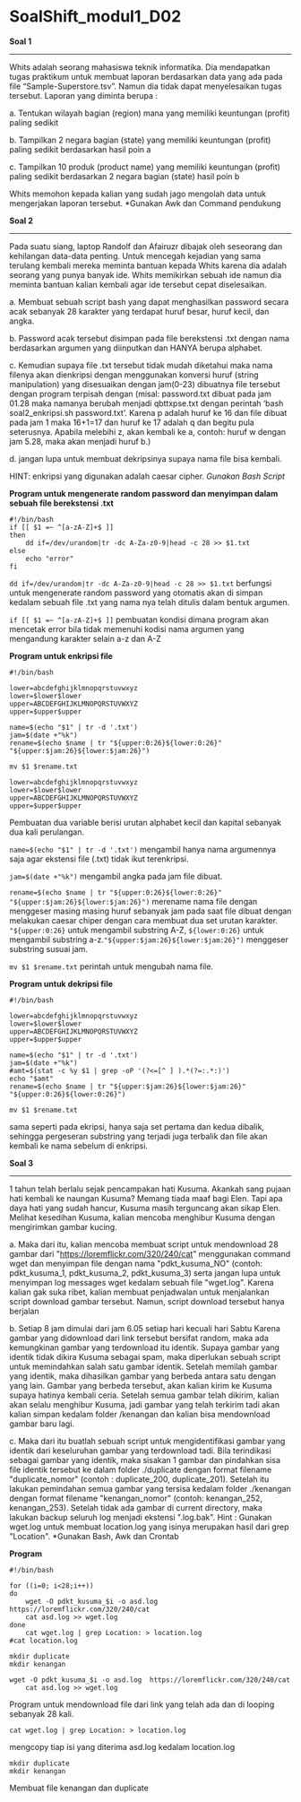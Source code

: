 # SoalShift_modul1_D02

**Soal 1**
___
Whits adalah seorang mahasiswa teknik informatika. Dia mendapatkan tugas praktikum untuk membuat laporan berdasarkan data yang ada pada file “Sample-Superstore.tsv”. Namun dia tidak dapat menyelesaikan tugas tersebut. Laporan yang diminta berupa :

a. Tentukan wilayah bagian (region) mana yang memiliki keuntungan (profit) paling sedikit

b. Tampilkan 2 negara bagian (state) yang memiliki keuntungan (profit) paling sedikit berdasarkan hasil poin a

c. Tampilkan 10 produk (product name) yang memiliki keuntungan (profit) paling sedikit berdasarkan 2 negara bagian (state) hasil poin b

Whits memohon kepada kalian yang sudah jago mengolah data untuk mengerjakan laporan tersebut.
*Gunakan Awk dan Command pendukung

**Soal 2**
___
Pada suatu siang, laptop Randolf dan Afairuzr dibajak oleh seseorang dan kehilangan
data-data penting. Untuk mencegah kejadian yang sama terulang kembali mereka
meminta bantuan kepada Whits karena dia adalah seorang yang punya banyak ide.
Whits memikirkan sebuah ide namun dia meminta bantuan kalian kembali agar ide
tersebut cepat diselesaikan.

a. Membuat sebuah script bash yang dapat menghasilkan password secara acak sebanyak 28 karakter yang terdapat huruf
besar, huruf kecil, dan angka.

b. Password acak tersebut disimpan pada file berekstensi .txt dengan nama berdasarkan argumen yang diinputkan dan HANYA berupa alphabet.

c. Kemudian supaya file .txt tersebut tidak mudah diketahui maka nama filenya akan dienkripsi dengan menggunakan konversi huruf (string manipulation) yang disesuaikan dengan jam(0-23) dibuatnya file tersebut dengan program terpisah dengan (misal: password.txt dibuat pada jam 01.28 maka namanya berubah menjadi qbttxpse.txt dengan perintah ‘bash soal2_enkripsi.sh password.txt’. Karena p adalah huruf ke 16 dan file dibuat pada jam 1 maka 16+1=17 dan huruf ke 17 adalah q dan begitu pula
seterusnya. Apabila melebihi z, akan kembali ke a, contoh: huruf w dengan jam 5.28, maka akan menjadi huruf b.)

d. jangan lupa untuk membuat dekripsinya supaya nama file bisa kembali.

HINT: enkripsi yang digunakan adalah caesar cipher.
*Gunakan Bash Script*

**Program untuk mengenerate random password dan menyimpan dalam sebuah file berekstensi .txt**
```
#!/bin/bash 
if [[ $1 =~ ^[a-zA-Z]+$ ]] 
then
	dd if=/dev/urandom|tr -dc A-Za-z0-9|head -c 28 >> $1.txt
else
	echo "error"
fi
```
``` dd if=/dev/urandom|tr -dc A-Za-z0-9|head -c 28 >> $1.txt ``` berfungsi untuk mengenerate random password yang otomatis akan di simpan kedalam sebuah file .txt yang nama nya telah ditulis dalam bentuk argumen.

```if [[ $1 =~ ^[a-zA-Z]+$ ]]``` pembuatan kondisi dimana program akan mencetak error bila tidak memenuhi kodisi nama argumen yang mengandung karakter selain a-z dan A-Z

**Program untuk enkripsi file**
```
#!/bin/bash

lower=abcdefghijklmnopqrstuvwxyz
lower=$lower$lower
upper=ABCDEFGHIJKLMNOPQRSTUVWXYZ
upper=$upper$upper

name=$(echo "$1" | tr -d '.txt')
jam=$(date +"%k")
rename=$(echo $name | tr "${upper:0:26}${lower:0:26}" "${upper:$jam:26}${lower:$jam:26}")

mv $1 $rename.txt
```
```
lower=abcdefghijklmnopqrstuvwxyz
lower=$lower$lower
upper=ABCDEFGHIJKLMNOPQRSTUVWXYZ
upper=$upper$upper
``` 
Pembuatan dua variable berisi urutan alphabet kecil dan kapital sebanyak dua kali perulangan.

```name=$(echo "$1" | tr -d '.txt')``` mengambil hanya nama argumennya saja agar ekstensi file (.txt) tidak ikut terenkripsi.

```jam=$(date +"%k")``` mengambil angka pada jam file dibuat.

```rename=$(echo $name | tr "${upper:0:26}${lower:0:26}" "${upper:$jam:26}${lower:$jam:26}")``` merename nama file dengan menggeser masing masing huruf sebanyak jam pada saat file dibuat dengan melakukan caesar chiper dengan cara membuat dua set urutan karakter. ```"${upper:0:26}``` untuk mengambil substring A-Z, ```${lower:0:26}``` untuk mengambil substring a-z.```"${upper:$jam:26}${lower:$jam:26}")``` menggeser substring susuai jam.

```mv $1 $rename.txt``` perintah untuk mengubah nama file.

**Program untuk dekripsi file**
```
#!/bin/bash

lower=abcdefghijklmnopqrstuvwxyz
lower=$lower$lower
upper=ABCDEFGHIJKLMNOPQRSTUVWXYZ
upper=$upper$upper

name=$(echo "$1" | tr -d '.txt')
jam=$(date +"%k")
#amt=$(stat -c %y $1 | grep -oP '(?<=[^ ] ).*(?=:.*:)')
echo "$amt"
rename=$(echo $name | tr "${upper:$jam:26}${lower:$jam:26}" "${upper:0:26}${lower:0:26}")

mv $1 $rename.txt
```
sama seperti pada ekripsi, hanya saja set pertama dan kedua dibalik, sehingga pergeseran substring yang terjadi juga terbalik dan file akan kembali ke nama sebelum di enkripsi.

**Soal 3**
___
1 tahun telah berlalu sejak pencampakan hati Kusuma. Akankah sang pujaan hati kembali ke naungan Kusuma? Memang tiada maaf bagi Elen. Tapi apa daya hati yang sudah hancur, Kusuma masih terguncang akan sikap Elen. Melihat kesedihan Kusuma, kalian mencoba menghibur Kusuma dengan mengirimkan gambar kucing.

a. Maka dari itu, kalian mencoba membuat script untuk mendownload 28 gambar dari "https://loremflickr.com/320/240/cat" menggunakan command wget dan menyimpan file dengan nama "pdkt_kusuma_NO" (contoh: pdkt_kusuma_1, pdkt_kusuma_2, pdkt_kusuma_3) serta jangan lupa untuk menyimpan log messages wget kedalam sebuah file "wget.log". Karena kalian gak suka ribet, kalian membuat penjadwalan untuk menjalankan script download gambar tersebut. Namun, script download tersebut hanya berjalan

b. Setiap 8 jam dimulai dari jam 6.05 setiap hari kecuali hari Sabtu Karena gambar yang didownload dari link tersebut bersifat random, maka ada kemungkinan gambar yang terdownload itu identik. Supaya gambar yang identik tidak dikira Kusuma sebagai spam, maka diperlukan sebuah script untuk memindahkan salah satu gambar identik. Setelah memilah gambar yang identik, maka dihasilkan gambar yang berbeda antara satu dengan yang lain. Gambar yang berbeda tersebut, akan kalian kirim ke Kusuma supaya hatinya kembali ceria. Setelah semua gambar telah dikirim, kalian akan selalu menghibur Kusuma, jadi gambar yang telah terkirim tadi akan kalian simpan kedalam folder /kenangan dan kalian bisa mendownload gambar baru lagi.

c. Maka dari itu buatlah sebuah script untuk mengidentifikasi gambar yang identik dari keseluruhan gambar yang terdownload tadi. Bila terindikasi sebagai gambar yang identik, maka sisakan 1 gambar dan pindahkan sisa file identik tersebut ke dalam folder ./duplicate dengan format filename "duplicate_nomor" (contoh : duplicate_200, duplicate_201). Setelah itu lakukan pemindahan semua gambar yang tersisa kedalam folder ./kenangan  dengan format filename "kenangan_nomor" (contoh: kenangan_252, kenangan_253). Setelah tidak ada gambar di current directory, maka lakukan backup seluruh log menjadi ekstensi ".log.bak". Hint : Gunakan wget.log untuk membuat location.log yang isinya merupakan hasil dari grep "Location".
*Gunakan Bash, Awk dan Crontab

**Program**
```
#!/bin/bash

for ((i=0; i<28;i++))
do
	wget -O pdkt_kusuma_$i -o asd.log  https://loremflickr.com/320/240/cat 
	cat asd.log >> wget.log
done
	cat wget.log | grep Location: > location.log
#cat location.log

mkdir duplicate 
mkdir kenangan
```

```
wget -O pdkt_kusuma_$i -o asd.log  https://loremflickr.com/320/240/cat 
	cat asd.log >> wget.log
```
Program untuk mendownload file dari link yang telah ada dan di looping sebanyak 28 kali.

```
cat wget.log | grep Location: > location.log
```
mengcopy tiap isi yang diterima asd.log kedalam location.log

```
mkdir duplicate 
mkdir kenangan
```
Membuat file kenangan dan duplicate
